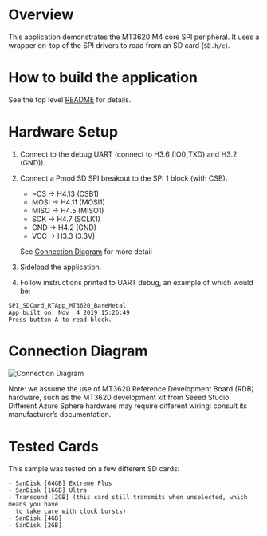 # Overview

This application demonstrates the MT3620 M4 core SPI peripheral. It uses a
wrapper on-top of the SPI drivers to read from an SD card (`SD.h/c`).

# How to build the application

See the top level [README](../README.md) for details.

# Hardware Setup

1. Connect to the debug UART (connect to H3.6 (IO0_TXD) and H3.2 (GND)).
2. Connect a Pmod SD SPI breakout to the SPI 1 block (with CSB):
    - ~CS  -> H4.13 (CSB1)
    - MOSI -> H4.11 (MOSI1)
    - MISO -> H4.5 (MISO1)
    - SCK  -> H4.7 (SCLK1)
    - GND  -> H4.2 (GND)
    - VCC  -> H3.3 (3.3V)
    
    See [Connection Diagram](Connection%20Diagram.png) for more detail 
3. Sideload the application.
4. Follow instructions printed to UART debug, an example of which would be:

```
SPI_SDCard_RTApp_MT3620_BareMetal
App built on: Nov  4 2019 15:26:49
Press button A to read block.
```

# Connection Diagram

![Connection Diagram](Connection%20Diagram.png)

Note: we assume the use of MT3620 Reference Development Board (RDB) hardware,
such as the MT3620 development kit from Seeed Studio. Different Azure Sphere
hardware may require different wiring: consult its manufacturer’s
documentation.

# Tested Cards

This sample was tested on a few different SD cards:

    - SanDisk [64GB] Extreme Plus
    - SanDisk [16GB] Ultra
    - Transcend [2GB] (this card still transmits when unselected, which means you have
      to take care with clock bursts)
    - SanDisk [4GB]
    - SanDisk [2GB]